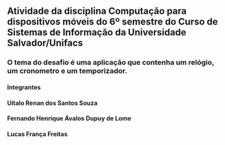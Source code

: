 ## Atividade da disciplina Computação para dispositivos móveis do 6º semestre do Curso de Sistemas de Informação da Universidade Salvador/Unifacs

### O tema do desafio é uma aplicação que contenha um relógio, um cronometro e um temporizador.

#### Integrantes
#### Uítalo Renan dos Santos Souza
#### Fernando Henrique Ávalos Dupuy de Lome
#### Lucas França Freitas
